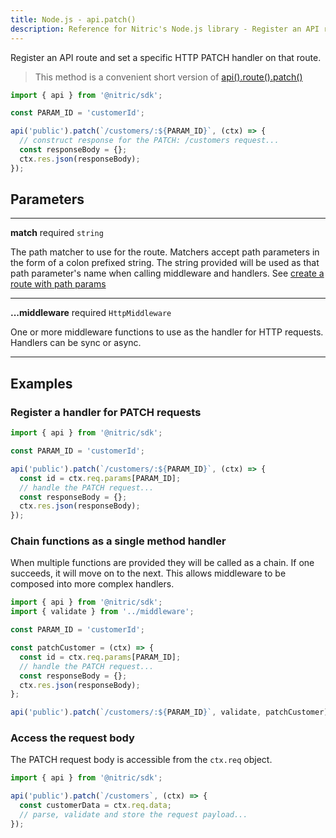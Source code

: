 ```yaml
---
title: Node.js - api.patch()
description: Reference for Nitric's Node.js library - Register an API route and set a specific HTTP PATCH handler on that route.
---
```


Register an API route and set a specific HTTP PATCH handler on that route.

> This method is a convenient short version of [api().route().patch()](./api-route-patch)

```javascript
import { api } from '@nitric/sdk';

const PARAM_ID = 'customerId';

api('public').patch(`/customers/:${PARAM_ID}`, (ctx) => {
  // construct response for the PATCH: /customers request...
  const responseBody = {};
  ctx.res.json(responseBody);
});
```

## Parameters

---

**match** required `string`

The path matcher to use for the route. Matchers accept path parameters in the form of a colon prefixed string. The string provided will be used as that path parameter's name when calling middleware and handlers. See [create a route with path params](#create-a-route-with-path-params)

---

**...middleware** required `HttpMiddleware`

One or more middleware functions to use as the handler for HTTP requests. Handlers can be sync or async.

---

## Examples

### Register a handler for PATCH requests

```javascript
import { api } from '@nitric/sdk';

const PARAM_ID = 'customerId';

api('public').patch(`/customers/:${PARAM_ID}`, (ctx) => {
  const id = ctx.req.params[PARAM_ID];
  // handle the PATCH request...
  const responseBody = {};
  ctx.res.json(responseBody);
});
```

### Chain functions as a single method handler

When multiple functions are provided they will be called as a chain. If one succeeds, it will move on to the next. This allows middleware to be composed into more complex handlers.

```javascript
import { api } from '@nitric/sdk';
import { validate } from '../middleware';

const PARAM_ID = 'customerId';

const patchCustomer = (ctx) => {
  const id = ctx.req.params[PARAM_ID];
  // handle the PATCH request...
  const responseBody = {};
  ctx.res.json(responseBody);
};

api('public').patch(`/customers/:${PARAM_ID}`, validate, patchCustomer);
```

### Access the request body

The PATCH request body is accessible from the `ctx.req` object.

```javascript
import { api } from '@nitric/sdk';

api('public').patch(`/customers`, (ctx) => {
  const customerData = ctx.req.data;
  // parse, validate and store the request payload...
});
```
